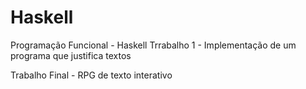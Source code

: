 # Haskell
Programação Funcional - Haskell
Trrabalho 1 - Implementação de um programa que justifica textos

Trabalho Final - RPG de texto interativo
